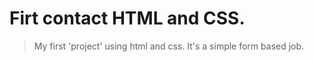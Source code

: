 # Firt contact HTML and CSS. 

> My first 'project' using html and css. It's a simple form based job.